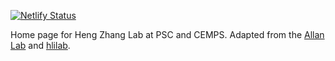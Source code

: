 [![Netlify Status](https://api.netlify.com/api/v1/badges/4acffad8-447e-452e-a475-e1ef8acf6999/deploy-status)](https://app.netlify.com/sites/genome-work/deploys)

Home page for Heng Zhang Lab at PSC and CEMPS. Adapted from the [Allan Lab][allan] and [hlilab][hlilab].

[allan]: https://github.com/mpa139/allanlab
[hlilab]: https://github.com/hlilab/hlilab.github.io


